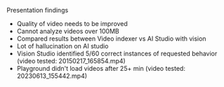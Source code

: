 Presentation findings
 - Quality of video needs to be improved
 - Cannot analyze videos over 100MB
 - Compared results between Video indexer vs AI Studio with vision
 - Lot of hallucination on AI studio
 - Vision Studio identified 5/60 correct instances of requested behavior (video tested: 20150217_165854.mp4)
 - Playground didn't load videos after 25+ min (video tested: 20230613_155442.mp4)
